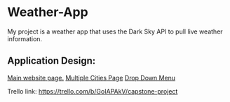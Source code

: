 # Weather-App

My project is a weather app that uses the Dark Sky API to pull live weather information.

<h2>Application Design:</h2> <a href='./Docs/Main Page.HEIC'>Main website page.</a>
                                                <a href='./Docs/Multiple Cities.HEIC'>Multiple Cities Page</a>
                                                <a href='./Docs/Drop Down.HEIC'>Drop Down Menu</a>

Trello link: https://trello.com/b/GoIAPAkV/capstone-project